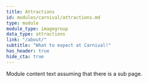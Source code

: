 ```yaml
---
title: Attractions
id: modules/carnival/attractions.md
type: module
module_type: imagegroup
data_type: attractions
link: "/about/"
subtitle: "What to expect at Carnival!"
has_header: true
hide_cta: true
---
```

Module content text assuming that there is a sub page.
